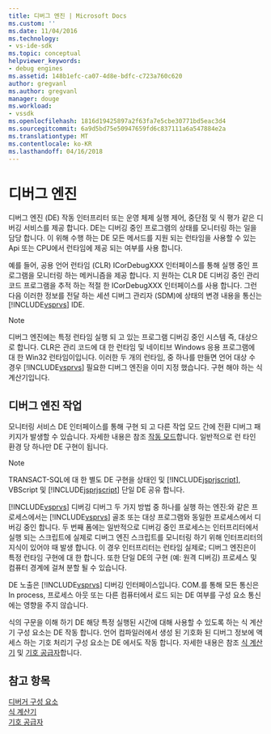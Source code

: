```yaml
---
title: 디버그 엔진 | Microsoft Docs
ms.custom: ''
ms.date: 11/04/2016
ms.technology:
- vs-ide-sdk
ms.topic: conceptual
helpviewer_keywords:
- debug engines
ms.assetid: 148b1efc-ca07-4d8e-bdfc-c723a760c620
author: gregvanl
ms.author: gregvanl
manager: douge
ms.workload:
- vssdk
ms.openlocfilehash: 1816d19425897a2f63fa7e5cbe30771bd5eac3d4
ms.sourcegitcommit: 6a9d5bd75e50947659fd6c837111a6a547884e2a
ms.translationtype: MT
ms.contentlocale: ko-KR
ms.lasthandoff: 04/16/2018
---
```

# <a name="debug-engine"></a>디버그 엔진
디버그 엔진 (DE) 작동 인터프리터 또는 운영 체제 실행 제어, 중단점 및 식 평가 같은 디버깅 서비스를 제공 합니다. DE는 디버깅 중인 프로그램의 상태를 모니터링 하는 일을 담당 합니다. 이 위해 수행 하는 DE 모든 메서드를 지원 되는 런타임을 사용할 수 있는 Api 또는 CPU에서 런타임에 제공 되는 여부를 사용 합니다.  
  
 예를 들어, 공용 언어 런타임 (CLR) ICorDebugXXX 인터페이스를 통해 실행 중인 프로그램을 모니터링 하는 메커니즘을 제공 합니다. 지 원하는 CLR DE 디버깅 중인 관리 코드 프로그램을 추적 하는 적절 한 ICorDebugXXX 인터페이스를 사용 합니다. 그런 다음 이러한 정보를 전달 하는 세션 디버그 관리자 (SDM)에 상태의 변경 내용을 통신는 [!INCLUDE[vsprvs](../../code-quality/includes/vsprvs_md.md)] IDE.  
  
> [!NOTE]
>  디버그 엔진에는 특정 런타임 실행 되 고 있는 프로그램 디버깅 중인 시스템 즉, 대상으로 합니다. CLR은 관리 코드에 대 한 런타임 및 네이티브 Windows 응용 프로그램에 대 한 Win32 런타임이입니다. 이러한 두 개의 런타임, 중 하나를 만들면 언어 대상 수 경우 [!INCLUDE[vsprvs](../../code-quality/includes/vsprvs_md.md)] 필요한 디버그 엔진을 이미 지정 했습니다. 구현 해야 하는 식 계산기입니다.  
  
## <a name="debug-engine-operation"></a>디버그 엔진 작업  
 모니터링 서비스 DE 인터페이스를 통해 구현 되 고 다른 작업 모드 간에 전환 디버그 패키지가 발생할 수 있습니다. 자세한 내용은 참조 [작동 모드](../../extensibility/debugger/operational-modes.md)합니다. 일반적으로 런 타인 환경 당 하나만 DE 구현이 됩니다.  
  
> [!NOTE]
>  TRANSACT-SQL에 대 한 별도 DE 구현을 상태인 및 [!INCLUDE[jsprjscript](../../debugger/debug-interface-access/includes/jsprjscript_md.md)], VBScript 및 [!INCLUDE[jsprjscript](../../debugger/debug-interface-access/includes/jsprjscript_md.md)] 단일 DE 공유 합니다.  
  
 [!INCLUDE[vsprvs](../../code-quality/includes/vsprvs_md.md)] 디버깅 디버그 두 가지 방법 중 하나를 실행 하는 엔진:와 같은 프로세스에서는 [!INCLUDE[vsprvs](../../code-quality/includes/vsprvs_md.md)] 골조 또는 대상 프로그램와 동일한 프로세스에서 디버깅 중인 합니다. 두 번째 폼에는 일반적으로 디버깅 중인 프로세스는 인터프리터에서 실행 되는 스크립트에 실제로 디버그 엔진 스크립트를 모니터링 하기 위해 인터프리터의 지식이 있어야 때 발생 합니다. 이 경우 인터프리터는 런타임 실제로; 디버그 엔진은이 특정 런타임 구현에 대 한 합니다. 또한 단일 DE의 구현 (예: 원격 디버깅) 프로세스 및 컴퓨터 경계에 걸쳐 분할 될 수 있습니다.  
  
 DE 노출은 [!INCLUDE[vsprvs](../../code-quality/includes/vsprvs_md.md)] 디버깅 인터페이스입니다. COM.를 통해 모든 통신은 In process, 프로세스 아웃 또는 다른 컴퓨터에서 로드 되는 DE 여부를 구성 요소 통신에는 영향을 주지 않습니다.  
  
 식의 구문을 이해 하기 DE 해당 특정 실행된 시간에 대해 사용할 수 있도록 하는 식 계산기 구성 요소는 DE 작동 합니다. 언어 컴파일러에서 생성 된 기호화 된 디버그 정보에 액세스 하는 기호 처리기 구성 요소는 DE 에서도 작동 합니다. 자세한 내용은 참조 [식 계산기](../../extensibility/debugger/expression-evaluator.md) 및 [기호 공급자](../../extensibility/debugger/symbol-provider.md)합니다.  
  
## <a name="see-also"></a>참고 항목  
 [디버거 구성 요소](../../extensibility/debugger/debugger-components.md)   
 [식 계산기](../../extensibility/debugger/expression-evaluator.md)   
 [기호 공급자](../../extensibility/debugger/symbol-provider.md)
